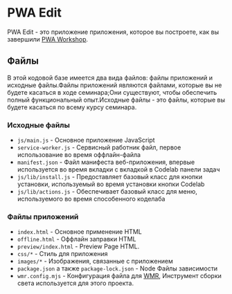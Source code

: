 # PWA Edit

PWA Edit - это приложение приложения, которое вы построете, как вы завершили [PWA Workshop](https://workshops.page.link/pwa-workshop).

## Файлы

В этой кодовой базе имеется два вида файлов: файлы приложений и исходные файлы.Файлы приложений являются файлами, которые вы не будете касаться в ходе семинара;Они существуют, чтобы обеспечить полный функциональный опыт.Исходные файлы - это файлы, которые вы будете касаться по всему курсу семинара.

### Исходные файлы

- `js/main.js` - Основное приложение JavaScript
- `service-worker.js` - Сервисный работник файл, первое использование во время оффлайн-файла
- `manifest.json` - Файл манифеста веб-приложения, впервые используется во время вкладки с вкладкой в Codelab панели задач
- `js/lib/install.js` - Предоставляет базовый класс для кнопки установки, используемый во время установки кнопки Codelab
- `js/lib/actions.js` - Обеспечивает базовый класс для меню, используемого во время способенного коделаба

### Файлы приложений

- `index.html` - Основное применение HTML
- `offline.html` - Оффлайн заправки HTML
- `preview/index.html` - Preview Page HTML.
- `css/*` - Стиль для приложения
- `images/*` - Изображения, связанные с приложением
- `package.json` а также `package-lock.json` - Node Файлы зависимости
- `wmr.config.mjs` - Конфигурация файла для [WMR](https://www.npmjs.com/package/wmr), Инструмент сборки света используется для этого проекта.

